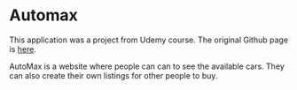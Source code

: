 # Automax

This application was a project from Udemy course. The original Github page is [here](https://github.com/preneure/automax_django_web_app).

AutoMax is a website where people can can to see the available cars. They can also create their own listings for other people to buy.
